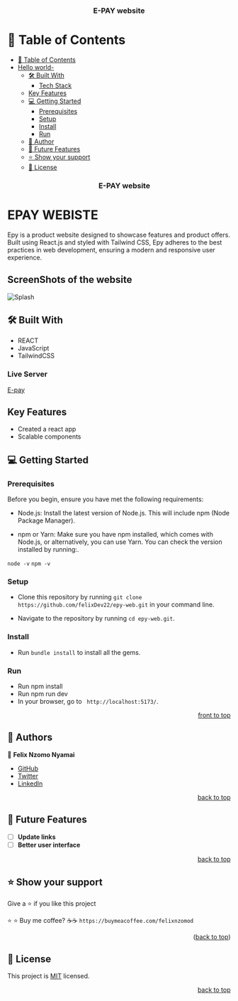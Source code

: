 <a name="readme-top"></a>

<div align="center">
  <h3><b>E-PAY website</b></h3>
</div>
<!-- TABLE OF CONTENTS -->

# 📗 Table of Contents

- [📗 Table of Contents](#-table-of-contents)
- [Hello world- ](#hello-world--)
  - [🛠 Built With ](#-built-with-)
    - [Tech Stack ](#tech-stack-)
  - [Key Features ](#key-features-)
  - [💻 Getting Started ](#-getting-started-)
    - [Prerequisites](#prerequisites)
    - [Setup](#setup)
    - [Install](#install)
    - [Run](#run)
  - [👥 Author ](#-author-)
  - [🔭 Future Features ](#-future-features-)
  - [⭐️ Show your support ](#️-show-your-support-)
  - [📝 License ](#-license-)
  <div align="center">
    <h3><b>E-PAY website</b></h3>
  </div>

<!-- PROJECT DESCRIPTION -->

# EPAY WEBISTE <a name="about-project"></a>

Epy is a product website designed to showcase features and product offers. Built using React.js and styled with Tailwind CSS, Epy adheres to the best practices in web development, ensuring a modern and responsive user experience.

## ScreenShots of the website

![Splash](./src/assets/Epay-hero.png)

## 🛠 Built With <a name="built-with">

  <ul>
      <li>REACT </li>
      <li>JavaScript</li>
      <li>TailwindCSS</li>
  </ul>
</a>

### Live Server <a name="live-server"><a>

[E-pay](https://epyapp.netlify.app/)

## Key Features <a name="key-features"></a>

- Created a react app
- Scalable components

<!-- GETTING STARTED -->

## 💻 Getting Started <a name="getting-started"></a>

### Prerequisites

Before you begin, ensure you have met the following requirements:

- Node.js: Install the latest version of Node.js. This will include npm (Node Package Manager).

- npm or Yarn: Make sure you have npm installed, which comes with Node.js, or alternatively, you can use Yarn. You can check the version installed by running:.

`node -v`
`npm -v`

### Setup

- Clone this repository by running `git clone https://github.com/felixDev22/epy-web.git` in your command line.

- Navigate to the repository by running `cd epy-web.git`.

### Install

- Run `bundle install` to install all the gems.

### Run

- Run npm install
- Run npm run dev
- In your browser, go to ` http://localhost:5173/`.

<p align="right"><a href="#readme-top">front to top</a></p>

## 👥 Authors <a name="author"></a>

👤 **Felix Nzomo Nyamai**

- [GitHub](https://github.com/felixDev22)
- [Twitter](https://twitter.com/monzo200)
- [LinkedIn](https://www.linkedin.com/in/felixnyamai/)

<p align="right"><a href="#readme-top">back to top</a></p>

<!-- FUTURE FEATURES -->

## 🔭 Future Features <a name="future-features"></a>

- [ ] **Update links**
- [ ] **Better user interface**

<p align="right"><a href="#readme-top">back to top</a></p>

<!-- SUPPORT -->

## ⭐️ Show your support <a name="support"></a>

Give a ⭐️ if you like this project

⭐️ ⭐️ Buy me coffee? ☕☕  `https://buymeacoffee.com/felixnzomod`

<p align="right">(<a href="#readme-top">back to top</a>)</p>
<!-- LICENSE -->

## 📝 License <a name="license"></a>

This project is [MIT](./LICENSE) licensed.

<p align="right"><a href="#readme-top">back to top</a></p>

